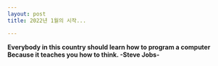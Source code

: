 ```yaml
---
layout: post
title: 2022년 1월의 시작...

---
```



**Everybody in this country 
should learn how to program a computer
Because it teaches you how to think.
-Steve Jobs-**
